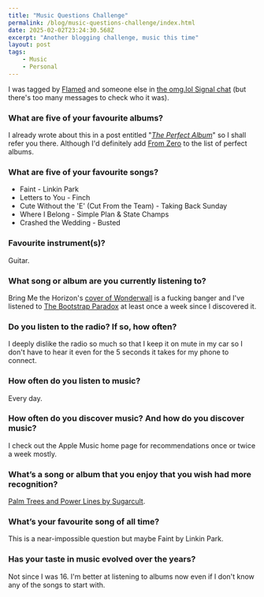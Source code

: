 ```yaml
---
title: "Music Questions Challenge"
permalink: /blog/music-questions-challenge/index.html
date: 2025-02-02T23:24:30.568Z
excerpt: "Another blogging challenge, music this time"
layout: post
tags:
    - Music
    - Personal
---
```


I was tagged by [Flamed](https://flamedfury.com/posts/music-questions-challenge/) and someone else in [the omg.lol Signal chat](https://social.lol/@adam/113932177125424355) (but there's too many messages to check who it was).

### What are five of your favourite albums?

I already wrote about this in a post entitled "[_The Perfect Album_](https://rknight.me/blog/the-perfect-album/)" so I shall refer you there. Although I'd definitely add [From Zero](https://musicthread.app/link/2osbHpeiWWq4ut3gbn15sgi7qMf) to the list of perfect albums.
### What are five of your favourite songs?

- Faint - Linkin Park
- Letters to You - Finch
- Cute Without the 'E' (Cut From the Team) - Taking Back Sunday
- Where I Belong - Simple Plan & State Champs
- Crashed the Wedding - Busted

### Favourite instrument(s)?

Guitar.

### What song or album are you currently listening to?

Bring Me the Horizon's [cover of Wonderwall](https://musicthread.app/link/2sOUgNU7i1H7npSqeuyviuxCn6m) is a fucking banger and I've listened to [The Bootstrap Paradox](https://musicthread.app/link/2lYKv2JR3tncnVxdgIlkJAXjIQ5) at least once a week since I discovered it.
### Do you listen to the radio? If so, how often?

I deeply dislike the radio so much so that I keep it on mute in my car so I don't have to hear it even for the 5 seconds it takes for my phone to connect.

### How often do you listen to music?

Every day.

### How often do you discover music? And how do you discover music?

I check out the Apple Music home page for recommendations once or twice a week mostly.

### What’s a song or album that you enjoy that you wish had more recognition?

[Palm Trees and Power Lines by Sugarcult](https://musicthread.app/link/2sVR0ELn5wlS7WZmiMUcGpBh3g3).

### What’s your favourite song of all time?

This is a near-impossible question but maybe Faint by Linkin Park. 

### Has your taste in music evolved over the years?

Not since I was 16. I'm better at listening to albums now even if I don't know any of the songs to start with.
